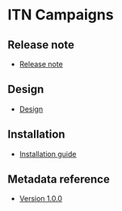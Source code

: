 # ITN Campaigns

## Release note 

- [Release note](#vc-itn-mc-release-note)

## Design

- [Design](#vc-itn-mc-design)

## Installation

- [Installation guide](#vc-itn-mc-installation)

## Metadata reference

- [Version 1.0.0](https://packages.dhis2.org/en/VC_ITN_MC/1.0.0/DHIS2.38/VC_ITN_MC_COMPLETE_1.0.0_DHIS2.38.xlsx)
